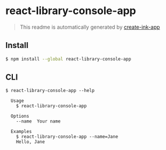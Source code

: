# react-library-console-app

> This readme is automatically generated by [create-ink-app](https://github.com/vadimdemedes/create-ink-app)


## Install

```bash
$ npm install --global react-library-console-app
```


## CLI

```
$ react-library-console-app --help

  Usage
    $ react-library-console-app

  Options
    --name  Your name

  Examples
    $ react-library-console-app --name=Jane
    Hello, Jane
```
